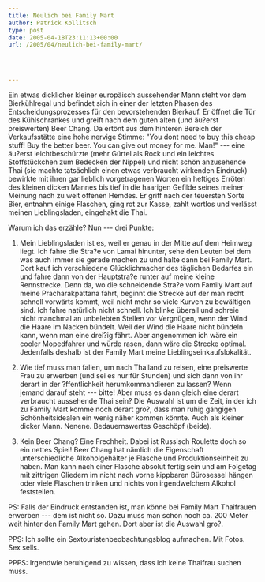 ```yaml
---
title: Neulich bei Family Mart
author: Patrick Kollitsch
type: post
date: 2005-04-18T23:11:13+00:00
url: /2005/04/neulich-bei-family-mart/




---
```

Ein etwas dicklicher kleiner europäisch aussehender Mann steht vor dem Bierkühlregal und befindet sich in einer der letzten Phasen des Entscheidungsprozesses für den bevorstehenden Bierkauf. Er öffnet die Tür des Kühlschrankes und greift nach dem guten alten (und äu?erst preiswerten) Beer Chang. Da ertönt aus dem hinteren Bereich der Verkaufsstätte eine hohe nervige Stimme: "You dont need to buy this cheap stuff! Buy the better beer. You can give out money for me. Man!" --- eine äu?erst leichtbeschürzte (mehr Gürtel als Rock und ein leichtes Stoffstückchen zum Bedecken der Nippel) und nicht schön anzusehende Thai (sie machte tatsächlich einen etwas verbraucht wirkenden Eindruck) bewirkte mit ihren gar lieblich vorgetragenen Worten ein heftiges Erröten des kleinen dicken Mannes bis tief in die haarigen Gefilde seines meiner Meinung nach zu weit offenen Hemdes. Er griff nach der teuersten Sorte Bier, entnahm einige Flaschen, ging rot zur Kasse, zahlt wortlos und verlässt meinen Lieblingsladen, eingehakt die Thai.

Warum ich das erzähle? Nun --- drei Punkte:

1. Mein Lieblingsladen ist es, weil er genau in der Mitte auf dem Heimweg liegt. Ich fahre die Stra?e von Lamai hinunter, sehe den Leuten bei dem was auch immer sie gerade machen zu und halte dann bei Family Mart. Dort kauf ich verschiedene Glücklichmacher des täglichen Bedarfes ein und fahre dann von der Hauptstra?e runter auf meine kleine Rennstrecke. Denn da, wo die schneidende Stra?e vom Family Mart auf meine Pracharakpattana fährt, beginnt die Strecke auf der man recht schnell vorwärts kommt, weil nicht mehr so viele Kurven zu bewältigen sind. Ich fahre natürlich nicht schnell. Ich blinke überall und schreie nicht manchmal an unbelebten Stellen vor Vergnügen, wenn der Wind die Haare im Nacken bündelt. Weil der Wind die Haare nicht bündeln kann, wenn man eine drei?ig fährt. Aber angenommen ich wäre ein cooler Mopedfahrer und würde rasen, dann wäre die Strecke optimal. Jedenfalls deshalb ist der Family Mart meine Lieblingseinkaufslokalität.

2. Wie tief muss man fallen, um nach Thailand zu reisen, eine preiswerte Frau zu erwerben (und sei es nur für Stunden) und sich dann von ihr derart in der ?ffentlichkeit herumkommandieren zu lassen? Wenn jemand darauf steht --- bitte! Aber muss es dann gleich eine derart verbraucht aussehende Thai sein? Die Auswahl ist um die Zeit, in der ich zu Family Mart komme noch derart gro?, dass man ruhig gängigen Schönheitsidealen ein wenig näher kommen könnte. Auch als kleiner dicker Mann. Nenene. Bedauernswertes Geschöpf (beide).

3. Kein Beer Chang? Eine Frechheit. Dabei ist Russisch Roulette doch so ein nettes Spiel! Beer Chang hat nämlich die Eigenschaft unterschiedliche Alkoholgehälter je Flasche und Produktionseinheit zu haben. Man kann nach einer Flasche absolut fertig sein und am Folgetag mit zittrigen Gliedern im nicht nach vorne kippbaren Bürosessel hängen oder viele Flaschen trinken und nichts von irgendwelchem Alkohol feststellen. 

PS: Falls der Eindruck entstanden ist, man könne bei Family Mart Thaifrauen erwerben --- dem ist nicht so. Dazu muss man schon noch ca. 200 Meter weit hinter den Family Mart gehen. Dort aber ist die Auswahl gro?.

PPS: Ich sollte ein Sextouristenbeobachtungsblog aufmachen. Mit Fotos. Sex sells.

PPPS: Irgendwie beruhigend zu wissen, dass ich keine Thaifrau suchen muss.